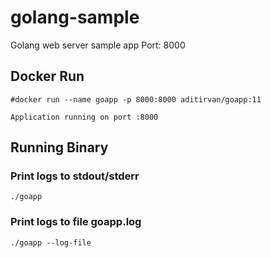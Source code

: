 # golang-sample
Golang web server sample app
Port: 8000

## Docker Run
```
#docker run --name goapp -p 8000:8000 aditirvan/goapp:11

Application running on port :8000
```


## Running Binary
### Print logs to stdout/stderr
`./goapp`
### Print logs to file goapp.log
`./goapp --log-file`